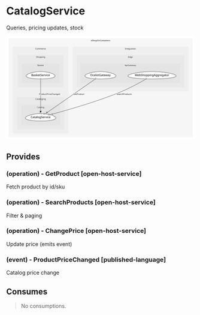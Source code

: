 


# CatalogService
Queries, pricing updates, stock

![consumablemap](./consumablemap.svg)

## Provides

### (operation) - GetProduct [open-host-service]
Fetch product by id/sku

### (operation) - SearchProducts [open-host-service]
Filter & paging

### (operation) - ChangePrice [open-host-service]
Update price (emits event)

### (event) - ProductPriceChanged [published-language]
Catalog price change


## Consumes
> No consumptions.
	
